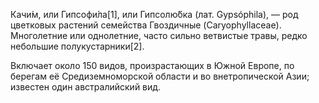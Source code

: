 Качи́м, или Гипсофи́ла[1], или Гипсолю́бка (лат. Gypsóphila), — род цветковых растений семейства Гвоздичные (Caryophyllaceae). Многолетние или однолетние, часто сильно ветвистые травы, редко небольшие полукустарники[2].

Включает около 150 видов, произрастающих в Южной Европе, по берегам её Средиземноморской области и во внетропической Азии; известен один австралийский вид.